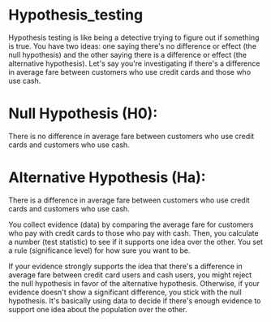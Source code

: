 # Hypothesis_testing

Hypothesis testing is like being a detective trying to figure out if something is true. You have two ideas: one saying there's no difference or effect (the null hypothesis) and the other saying there is a difference or effect (the alternative hypothesis). Let's say you're investigating if there's a difference in average fare between customers who use credit cards and those who use cash.

# Null Hypothesis (H0): 
There is no difference in average fare between customers who use credit cards and customers who use cash.
  
# Alternative Hypothesis (Ha):
There is a difference in average fare between customers who use credit cards and customers who use cash.

You collect evidence (data) by comparing the average fare for customers who pay with credit cards to those who pay with cash. Then, you calculate a number (test statistic) to see if it supports one idea over the other. You set a rule (significance level) for how sure you want to be.

If your evidence strongly supports the idea that there's a difference in average fare between credit card users and cash users, you might reject the null hypothesis in favor of the alternative hypothesis. Otherwise, if your evidence doesn't show a significant difference, you stick with the null hypothesis. It's basically using data to decide if there's enough evidence to support one idea about the population over the other.

